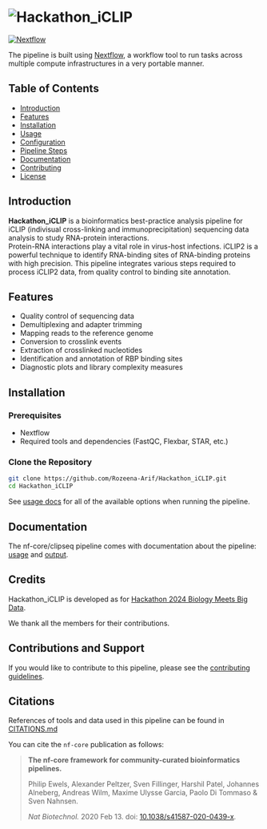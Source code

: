 # ![Hackathon_iCLIP](docs/images/nf-core-clipseq_logo.png)

[![Nextflow](https://img.shields.io/badge/nextflow-%E2%89%A520.04.0-brightgreen.svg)](https://www.nextflow.io/)

The pipeline is built using [Nextflow](https://www.nextflow.io), a workflow tool to run tasks across multiple compute infrastructures in a very portable manner.
<!-- ## Pipeline Summary

By default, the pipeline currently performs the following:

1. Adapter and quality trimming (`Cutadapt`)
2. Pre-mapping to e.g. rRNA and tRNA sequences (`Bowtie 2`)
3. Genome mapping (`STAR`)
4. UMI-based deduplication (`UMI-tools`)
5. Crosslink identification (`BEDTools`)
6. Bedgraph coverage track generation (`BEDTools`)
7. Peak calling (multiple options):
    - `iCount`
    - `Paraclu`
    - `PureCLIP`
    - `Piranha`
8. Motif detection (`DREME`)
9. Quality control:
    - Sequencing quality control (`FastQC`)
    - Library complexity (`Preseq`)
    - Regional distribution (`RSeQC`)
10. Overall pipeline run and QC summaries and peak calling comparisons (`MultiQC`) -->

## Table of Contents
- [Introduction](#introduction)
- [Features](#features)
- [Installation](#installation)
- [Usage](#usage)
- [Configuration](#configuration)
- [Pipeline Steps](#pipeline-steps)
- [Documentation](#documentation)
- [Contributing](#contributing)
- [License](#license)

## Introduction

**Hackathon_iCLIP** is a bioinformatics best-practice analysis pipeline for iCLIP (indivisual cross-linking and immunoprecipitation) sequencing data analysis to study RNA-protein interactions.  
Protein-RNA interactions play a vital role in virus-host infections. iCLIP2 is a powerful technique to identify RNA-binding sites of RNA-binding proteins with high precision. This pipeline integrates various steps required to process iCLIP2 data, from quality control to binding site annotation.

## Features
- Quality control of sequencing data
- Demultiplexing and adapter trimming
- Mapping reads to the reference genome
- Conversion to crosslink events
- Extraction of crosslinked nucleotides
- Identification and annotation of RBP binding sites
- Diagnostic plots and library complexity measures

## Installation
### Prerequisites
- Nextflow
- Required tools and dependencies (FastQC, Flexbar, STAR, etc.)

### Clone the Repository
```bash
git clone https://github.com/Rozeena-Arif/Hackathon_iCLIP.git
cd Hackathon_iCLIP
```
See [usage docs](docs/usage) for all of the available options when running the pipeline.

## Documentation

The nf-core/clipseq pipeline comes with documentation about the pipeline: [usage](https://nf-co.re/clipseq/usage) and [output](https://nf-co.re/clipseq/output).

## Credits

Hackathon_iCLIP is developed as for [Hackathon 2024 Biology Meets Big Data](https://glasgow-compbio.github.io/events/202406_Hackathon/).

We thank all the members for their contributions.

## Contributions and Support

If you would like to contribute to this pipeline, please see the [contributing guidelines](docs/CONTRIBUTING.md).

## Citations

References of tools and data used in this pipeline can be found in [CITATIONS.md](CITATIONS.md)

You can cite the `nf-core` publication as follows:

> **The nf-core framework for community-curated bioinformatics pipelines.**
>
> Philip Ewels, Alexander Peltzer, Sven Fillinger, Harshil Patel, Johannes Alneberg, Andreas Wilm, Maxime Ulysse Garcia, Paolo Di Tommaso & Sven Nahnsen.
>
> _Nat Biotechnol._ 2020 Feb 13. doi: [10.1038/s41587-020-0439-x](https://dx.doi.org/10.1038/s41587-020-0439-x).


